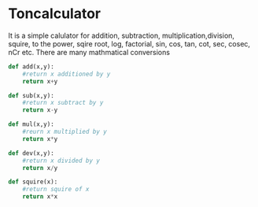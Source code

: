# Toncalculator
It is a simple calulator for addition, subtraction, multiplication,division, squire, to the power, sqire root, log, factorial, sin, cos, tan, cot, sec, cosec, nCr etc.
There are many mathmatical conversions
```python
def add(x,y):
    #return x additioned by y
    return x+y
```
```python
def sub(x,y):
    #return x subtract by y
    return x-y
```
```python
def mul(x,y):
    #reurn x multiplied by y
    return x*y
```
```python
def dev(x,y):
    #return x divided by y
    return x/y
```
```python
def squire(x):
    #return squire of x
    return x*x
```
